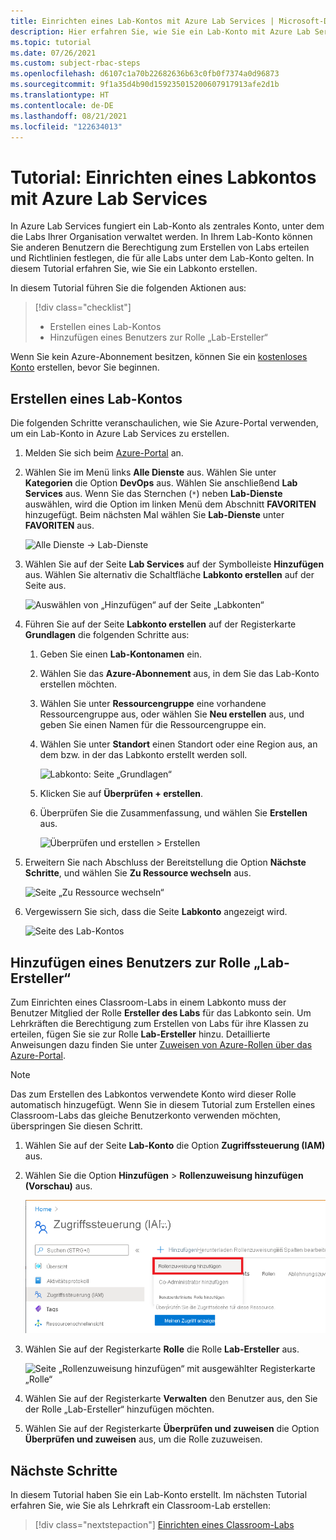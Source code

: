```yaml
---
title: Einrichten eines Lab-Kontos mit Azure Lab Services | Microsoft-Dokumentation
description: Hier erfahren Sie, wie Sie ein Lab-Konto mit Azure Lab Services einrichten, einen Lab-Ersteller hinzufügen und Marketplace-Images für die Verwendung durch Labs im Lab-Konto angeben.
ms.topic: tutorial
ms.date: 07/26/2021
ms.custom: subject-rbac-steps
ms.openlocfilehash: d6107c1a70b22682636b63c0fb0f7374a0d96873
ms.sourcegitcommit: 9f1a35d4b90d159235015200607917913afe2d1b
ms.translationtype: HT
ms.contentlocale: de-DE
ms.lasthandoff: 08/21/2021
ms.locfileid: "122634013"
---
```

# <a name="tutorial-set-up-a-lab-account-with-azure-lab-services"></a>Tutorial: Einrichten eines Labkontos mit Azure Lab Services
In Azure Lab Services fungiert ein Lab-Konto als zentrales Konto, unter dem die Labs Ihrer Organisation verwaltet werden. In Ihrem Lab-Konto können Sie anderen Benutzern die Berechtigung zum Erstellen von Labs erteilen und Richtlinien festlegen, die für alle Labs unter dem Lab-Konto gelten. In diesem Tutorial erfahren Sie, wie Sie ein Labkonto erstellen. 

In diesem Tutorial führen Sie die folgenden Aktionen aus:

> [!div class="checklist"]
> * Erstellen eines Lab-Kontos
> * Hinzufügen eines Benutzers zur Rolle „Lab-Ersteller“

Wenn Sie kein Azure-Abonnement besitzen, können Sie ein [kostenloses Konto](https://azure.microsoft.com/free/) erstellen, bevor Sie beginnen.

## <a name="create-a-lab-account"></a>Erstellen eines Lab-Kontos
Die folgenden Schritte veranschaulichen, wie Sie Azure-Portal verwenden, um ein Lab-Konto in Azure Lab Services zu erstellen. 

1. Melden Sie sich beim [Azure-Portal](https://portal.azure.com) an.
2. Wählen Sie im Menü links **Alle Dienste** aus. Wählen Sie unter **Kategorien** die Option **DevOps** aus. Wählen Sie anschließend **Lab Services** aus. Wenn Sie das Sternchen (`*`) neben **Lab-Dienste** auswählen, wird die Option im linken Menü dem Abschnitt **FAVORITEN** hinzugefügt. Beim nächsten Mal wählen Sie **Lab-Dienste** unter **FAVORITEN** aus.

    ![Alle Dienste -> Lab-Dienste](./media/tutorial-setup-lab-account/select-lab-accounts-service.png)
3. Wählen Sie auf der Seite **Lab Services** auf der Symbolleiste **Hinzufügen** aus. Wählen Sie alternativ die Schaltfläche **Labkonto erstellen** auf der Seite aus. 

    ![Auswählen von „Hinzufügen“ auf der Seite „Labkonten“](./media/tutorial-setup-lab-account/add-lab-account-button.png)
4. Führen Sie auf der Seite **Labkonto erstellen** auf der Registerkarte **Grundlagen** die folgenden Schritte aus: 
    1. Geben Sie einen **Lab-Kontonamen** ein. 
    2. Wählen Sie das **Azure-Abonnement** aus, in dem Sie das Lab-Konto erstellen möchten.
    3. Wählen Sie unter **Ressourcengruppe** eine vorhandene Ressourcengruppe aus, oder wählen Sie **Neu erstellen** aus, und geben Sie einen Namen für die Ressourcengruppe ein.
    4. Wählen Sie unter **Standort** einen Standort oder eine Region aus, an dem bzw. in der das Labkonto erstellt werden soll. 

        ![Labkonto: Seite „Grundlagen“](./media/tutorial-setup-lab-account/lab-account-basics-page.png)
    5. Klicken Sie auf **Überprüfen + erstellen**.
    6. Überprüfen Sie die Zusammenfassung, und wählen Sie **Erstellen** aus. 

        ![Überprüfen und erstellen > Erstellen](./media/tutorial-setup-lab-account/create-button.png)    
5. Erweitern Sie nach Abschluss der Bereitstellung die Option **Nächste Schritte**, und wählen Sie **Zu Ressource wechseln** aus. 

    ![Seite „Zu Ressource wechseln“](./media/tutorial-setup-lab-account/go-to-lab-account.png)
6. Vergewissern Sie sich, dass die Seite **Labkonto** angezeigt wird. 

    ![Seite des Lab-Kontos](./media/tutorial-setup-lab-account/lab-account-page.png)

## <a name="add-a-user-to-the-lab-creator-role"></a>Hinzufügen eines Benutzers zur Rolle „Lab-Ersteller“
Zum Einrichten eines Classroom-Labs in einem Labkonto muss der Benutzer Mitglied der Rolle **Ersteller des Labs** für das Labkonto sein. Um Lehrkräften die Berechtigung zum Erstellen von Labs für ihre Klassen zu erteilen, fügen Sie sie zur Rolle **Lab-Ersteller** hinzu. Detaillierte Anweisungen dazu finden Sie unter [Zuweisen von Azure-Rollen über das Azure-Portal](../role-based-access-control/role-assignments-portal.md).

> [!NOTE]
> Das zum Erstellen des Labkontos verwendete Konto wird dieser Rolle automatisch hinzugefügt. Wenn Sie in diesem Tutorial zum Erstellen eines Classroom-Labs das gleiche Benutzerkonto verwenden möchten, überspringen Sie diesen Schritt. 


1. Wählen Sie auf der Seite **Lab-Konto** die Option **Zugriffssteuerung (IAM)** aus.

1. Wählen Sie die Option **Hinzufügen** > **Rollenzuweisung hinzufügen (Vorschau)** aus.

    ![Seite „Zugriffssteuerung (IAM)“ mit offenem Menü Rollenzuweisung hinzufügen“](../../includes/role-based-access-control/media/add-role-assignment-menu-generic.png)

1. Wählen Sie auf der Registerkarte **Rolle** die Rolle **Lab-Ersteller** aus.

    ![Seite „Rollenzuweisung hinzufügen“ mit ausgewählter Registerkarte „Rolle“](../../includes/role-based-access-control/media/add-role-assignment-role-generic.png)

1. Wählen Sie auf der Registerkarte **Verwalten** den Benutzer aus, den Sie der Rolle „Lab-Ersteller“ hinzufügen möchten.

1. Wählen Sie auf der Registerkarte **Überprüfen und zuweisen** die Option **Überprüfen und zuweisen** aus, um die Rolle zuzuweisen.


## <a name="next-steps"></a>Nächste Schritte
In diesem Tutorial haben Sie ein Lab-Konto erstellt. Im nächsten Tutorial erfahren Sie, wie Sie als Lehrkraft ein Classroom-Lab erstellen:

> [!div class="nextstepaction"]
> [Einrichten eines Classroom-Labs](tutorial-setup-classroom-lab.md)

